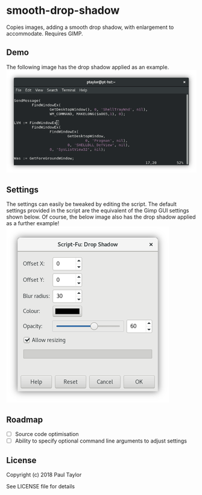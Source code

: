 # smooth-drop-shadow
Copies images, adding a smooth drop shadow, with enlargement to accommodate. Requires GIMP.

## Demo
The following image has the drop shadow applied as an example.
![Example drop shadow](images/drop-shadow.png)

## Settings
The settings can easily be tweaked by editing the script. The default settings provided in the script are the equivalent of the Gimp GUI settings shown below. Of course, the below image also has the drop shadow applied as a further example!
![Settings](images/settings.png)

## Roadmap
- [ ] Source code optimisation
- [ ] Ability to specify optional command line arguments to adjust settings

## License
Copyright (c) 2018 Paul Taylor

See LICENSE file for details

